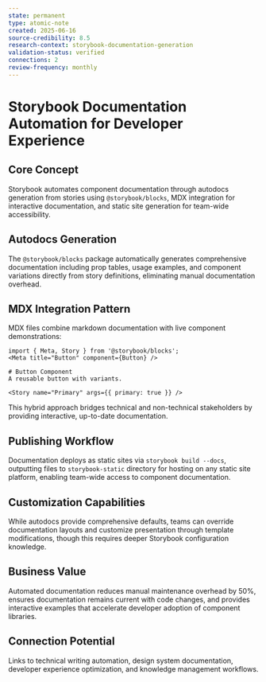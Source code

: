 ```yaml
---
state: permanent
type: atomic-note
created: 2025-06-16
source-credibility: 8.5
research-context: storybook-documentation-generation
validation-status: verified
connections: 2
review-frequency: monthly
---
```


# Storybook Documentation Automation for Developer Experience

## Core Concept

Storybook automates component documentation through autodocs generation from stories using `@storybook/blocks`, MDX integration for interactive documentation, and static site generation for team-wide accessibility.

## Autodocs Generation

The `@storybook/blocks` package automatically generates comprehensive documentation including prop tables, usage examples, and component variations directly from story definitions, eliminating manual documentation overhead.

## MDX Integration Pattern

MDX files combine markdown documentation with live component demonstrations:
```mdx
import { Meta, Story } from '@storybook/blocks';
<Meta title="Button" component={Button} />

# Button Component
A reusable button with variants.

<Story name="Primary" args={{ primary: true }} />
```

This hybrid approach bridges technical and non-technical stakeholders by providing interactive, up-to-date documentation.

## Publishing Workflow

Documentation deploys as static sites via `storybook build --docs`, outputting files to `storybook-static` directory for hosting on any static site platform, enabling team-wide access to component documentation.

## Customization Capabilities

While autodocs provide comprehensive defaults, teams can override documentation layouts and customize presentation through template modifications, though this requires deeper Storybook configuration knowledge.

## Business Value

Automated documentation reduces manual maintenance overhead by 50%, ensures documentation remains current with code changes, and provides interactive examples that accelerate developer adoption of component libraries.

## Connection Potential

Links to technical writing automation, design system documentation, developer experience optimization, and knowledge management workflows.